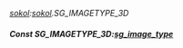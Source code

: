 _[sokol](../../modules/sokol/sokol-module.md):[sokol](../../modules/sokol/sokol-module.md).SG\_IMAGETYPE\_3D_
##### Const SG\_IMAGETYPE\_3D:[sg_image_type](../../modules/sokol/sokol-sg_image_type.md)
